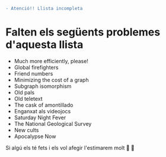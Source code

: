 ```diff
- Atenció!! Llista incompleta
```
# Falten els següents problemes d'aquesta llista
- Much more efficiently, please!
- Global firefighters
- Friend numbers
- Minimizing the cost of a graph
- Subgraph isomorphism
- Old pals
- Old teletext
- The cask of amontillado
- Enganxat als videojocs
- Saturday Night Fever
- The National Geological Survey
- New cults
- Apocalypse Now

Si algú els té fets i els vol afegir l'estimarem molt :purple_heart: :yellow_heart:
